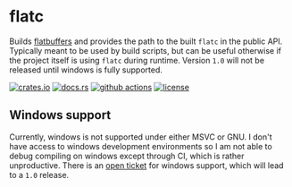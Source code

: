# flatc

Builds [flatbuffers](https://github.com/google/flatbuffers) and provides the
path to the built `flatc` in the public API. Typically meant to be used by
build scripts, but can be useful otherwise if the project itself is using
`flatc` during runtime. Version `1.0` will not be released until windows is
fully supported.

[![crates.io](https://meritbadge.herokuapp.com/flatc)](https://crates.io/crates/flatc)
[![docs.rs](https://docs.rs/flatc/badge.svg)](https://docs.rs/flatc)
[![github actions](https://github.com/chippers/flatc.rs/workflows/ci/badge.svg)](https://github.com/chippers/flatc.rs/actions)
[![license](https://img.shields.io/badge/license-MIT-blue.svg)](./LICENSE)

## Windows support

Currently, windows is not supported under either MSVC or GNU. I don't have
access to windows development environments so I am not able to debug compiling
on windows except through CI, which is rather unproductive. There is an
[open ticket] for windows support, which will lead to a `1.0` release.

[open ticket]: https://github.com/chippers/flatc.rs/issues/1
